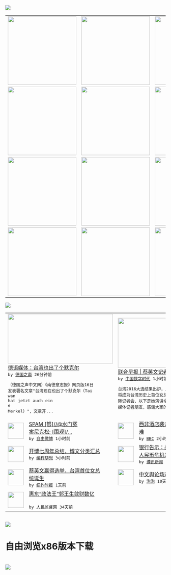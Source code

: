

<a href="https://github.com/greatfire/z/raw/master/FreeBrowser.apk"><img src="https://raw.githubusercontent.com/greatfire/wiki/master/x/header.png" /></a><table><tr><td width="262" align="center" valign="center"><a href="https://github.com/greatfire/wiki/wiki/nyt" title="纽约时报中文网 国际纵览"><img src="https://raw.githubusercontent.com/greatfire/wiki/master/x/nyt_flag.png" width="215"/></a></td><td width="262" align="center" valign="center"><a href="https://github.com/greatfire/wiki/wiki/dw" title=""><img src="https://raw.githubusercontent.com/greatfire/wiki/master/x/dw_flag.png" width="215"/></a></td><td width="262" align="center" valign="center"><a href="https://github.com/greatfire/wiki/wiki/rmjd" title=""><img src="https://raw.githubusercontent.com/greatfire/wiki/master/x/rmjd_flag.png" width="215"/></a></td></tr><tr><td width="262" align="center" valign="center"><a href="https://github.com/paopaonetizen/website" title="泡泡 - 未经审查的互联网信息"><img src="https://raw.githubusercontent.com/greatfire/wiki/master/x/pp_flag.png" width="215"/></a></td><td width="262" align="center" valign="center"><a href="https://github.com/getlantern/mirror" title="以及自由微博和GreatFire.org官方中文论坛"><img src="https://raw.githubusercontent.com/greatfire/wiki/master/x/lantern_flag.png" width="215"/></a></td><td width="262" align="center" valign="center"><a href="https://github.com/cdtmirrors/m/" title=""><img src="https://raw.githubusercontent.com/greatfire/wiki/master/x/cdt_flag.png" width="215"/></a></td></tr><tr><td width="262" align="center" valign="center"><a href="https://github.com/program-think/blog" title="编程随想的博客"><img src="https://raw.githubusercontent.com/greatfire/wiki/master/x/pt_flag.png" width="215"/></a></td><td width="262" align="center" valign="center"><a href="https://github.com/greatfire/wiki/wiki/bbc" title=""><img src="https://raw.githubusercontent.com/greatfire/wiki/master/x/bbc_flag.png" width="215"/></a></td><td width="262" align="center" valign="center"><a href="https://github.com/freeweibo/s" title="自由微博 - 匿名和不受屏蔽的新浪微博搜索"><img src="https://raw.githubusercontent.com/greatfire/wiki/master/x/fw_flag.png" width="215"/></a></td></tr><tr><td width="262" align="center" valign="center"><a href="https://github.com/greatfire/wiki/wiki/google" title=""><img src="https://raw.githubusercontent.com/greatfire/wiki/master/x/google_flag.png" width="215"/></a></td><td width="262" align="center" valign="center"><a href="https://github.com/bxnews/boxun" title=""><img src="https://raw.githubusercontent.com/greatfire/wiki/master/x/bx_flag.png" width="215"/></a></td><td width="262" align="center" valign="center"><a href="https://github.com/greatfire/wiki/wiki/open-source" title="欢迎访问GreatFire.org开发者项目网站"><img src="https://raw.githubusercontent.com/greatfire/wiki/master/x/open-source_flag.png" width="215"/></a></td></tr></table><img src="https://raw.githubusercontent.com/greatfire/wiki/master/x/newsfeed text.png" /><table cols="4"><tr><td colspan="2" width="380"><a href="http://dw.com/p/1HejI?maca=chi-GK-text-greatfire-all-chinese-15625-xml-mrss"><img src="http://www.dw.com/image/0,,18984383_302,00.jpg" width="330" height="156"/></a></br><a href="http://dw.com/p/1HejI?maca=chi-GK-text-greatfire-all-chinese-15625-xml-mrss">德语媒体：台湾也出了个默克尔</a></br><kbd> by <a href="http://dw.de">德国之声</a> 26分钟前 </kbd></br><pre>（德国之声中文网）《南德意志报》网页版16日<br/>发表署名文章"台湾现在也出了个默克尔（Tai<br/>wan hat jetzt auch ein<br/>e Merkel）"，文章开...</pre></td><td colspan="2" width="380"><a href="http://feedproxy.google.com/~r/chinadigitaltimes/main-page/~3/NMV4gKKPnf0/"><img src="https://raw.githubusercontent.com/greatfire/wiki/master/x/cdt_logo_b.png" width="330" height="156"/></a></br><a href="http://feedproxy.google.com/~r/chinadigitaltimes/main-page/~3/NMV4gKKPnf0/">联合早报 | 蔡英文记者会演讲全文</a></br><kbd> by <a href="http://chinadigitaltimes.net/chinese/">中国数字时代</a> 1小时前 </kbd></br><pre>台湾2016大选结果出炉，民进党蔡英文胜选，<br/>将成为台湾历史上首位女总统。她在胜选后举行国<br/>际记者会，以下是她演讲全文：谢谢各位国内外的<br/>媒体记者朋友，感谢大家的耐心...</pre></td></tr><tr><td><img src="http://ww4.sinaimg.cn/large/8789d40agw1f01gh75myej20qo1be7da.jpg" width="50" height="50"/></td><td width="280"><a href="https://freeweibo.com/weibo/3932049183935949">SPAM [怒]//@水门冤<br/>案尼克松: [围观]/...</a></br><kbd> by <a href="https://freeweibo.com/">自由微博</a> 1小时前 </kbd></td><td><img src="http://ichef.bbci.co.uk/news/ws/106/amz/worldservice/live/assets/images/2016/01/16/160116070051_burkina_faso_attack_fire_304x171_reuters_nocredit.jpg" width="50" height="50"/></td><td width="280"><a href="http://www.bbc.com/zhongwen/simp/world/2016/01/160116_burkina_faso_nationalities">西非酒店袭击 18国23人罹<br/>难</a></br><kbd> by <a href="http://www.bbc.co.uk/zhongwen/simp">BBC</a> 2小时前 </kbd></td></tr><tr><td><img src="https://raw.githubusercontent.com/greatfire/wiki/master/x/pt_logo.png" width="50" height="50"/></td><td width="280"><a href="http://feedproxy.google.com/~r/programthink/~3/6a5j85a9zeM/seven-years-blogging.html">开博七周年总结，博文分类汇总</a></br><kbd> by <a href="http://program-think.blogspot.com">编程随想</a> 3小时前 </kbd></td><td><img src="http://www.boxun.com/news/images/2016/01/201601160812china1.jpg" width="50" height="50"/></td><td width="280"><a href="http://www.boxun.com/news/gb/china/2016/01/201601160812.shtml">银行告示：美元等外汇无库存－<br/>人民币危机来临请看博讯...</a></br><kbd> by <a href="http://www.boxun.com">博讯新闻</a> 1天前 </kbd></td></tr><tr><td><img src="http://static01.nyt.com/images/2016/01/17/world/17TAIWAN1-web/17TAIWAN-web-1452919226976-articleLarge.jpg" width="50" height="50"/></td><td width="280"><a href="https://d3qlz4p8smvoli.cloudfront.net/china/20160116/cc16taiwan/">蔡英文赢得选举，台湾首位女总<br/>统诞生</a></br><kbd> by <a href="http://m.cn.nytimes.com/">纽约时报</a> 1天前 </kbd></td><td><img src="https://pao-pao.net/sites/pao-pao.net/files/styles/adaptive_image/adaptive-image/public/yu_qing_ya_li_biao_.jpeg?itok=frNeuyOd" width="50" height="50"/></td><td width="280"><a href="https://pao-pao.net/article/657">中文舆论场观察年报（下）</a></br><kbd> by <a href="https://pao-pao.net">泡泡</a> 10天前 </kbd></td></tr><tr><td><img src="http://www.rmjdw.com/uploads/151213/3-151213135J1423.jpg" width="50" height="50"/></td><td width="280"><a href="http://www.rmjdw.com//tebiebaodao/20151213/15247.html">惠东“政法王”郭王生敛财数亿<br/> </a></br><kbd> by <a href="http://www.rmjdw.com/">人民监督网</a> 34天前 </kbd></td></table></br><a href="https://github.com/greatfire/z/raw/master/FreeBrowser.apk"><img src="https://raw.githubusercontent.com/greatfire/wiki/master/x/download app.png" /></a><h1>自由浏览x86版本下载<h1><a href="https://github.com/greatfire/z/raw/master/FreeBrowser-x86.apk"><img src="https://raw.githubusercontent.com/greatfire/images/master/fb86.qr.png" /></a>
